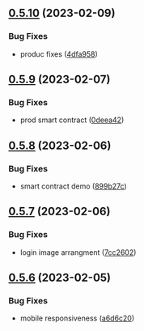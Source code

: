 ## [0.5.10](https://github.com/matt-kay/payfam-webapp/compare/v0.5.9...v0.5.10) (2023-02-09)


### Bug Fixes

* produc fixes ([4dfa958](https://github.com/matt-kay/payfam-webapp/commit/4dfa9587d8c4ac6af809db76118a84435faba423))



## [0.5.9](https://github.com/matt-kay/payfam-webapp/compare/v0.5.8...v0.5.9) (2023-02-07)


### Bug Fixes

* prod smart contract ([0deea42](https://github.com/matt-kay/payfam-webapp/commit/0deea42f27cbf610288e93e30bd9d3314c993fd5))



## [0.5.8](https://github.com/matt-kay/payfam-webapp/compare/v0.5.7...v0.5.8) (2023-02-06)


### Bug Fixes

* smart contract demo ([899b27c](https://github.com/matt-kay/payfam-webapp/commit/899b27c7b0c5879ef7c36f479e94af442383ce9f))



## [0.5.7](https://github.com/matt-kay/payfam-webapp/compare/v0.5.6...v0.5.7) (2023-02-06)


### Bug Fixes

* login image arrangment ([7cc2602](https://github.com/matt-kay/payfam-webapp/commit/7cc2602393e0cdf96cb8f5ef6391e47522620af2))



## [0.5.6](https://github.com/matt-kay/payfam-webapp/compare/v0.5.5...v0.5.6) (2023-02-05)


### Bug Fixes

* mobile responsiveness ([a6d6c20](https://github.com/matt-kay/payfam-webapp/commit/a6d6c20078992a4bc1f8d5fbe0da683294d4603a))



